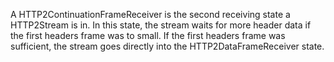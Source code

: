 A HTTP2ContinuationFrameReceiver is the second receiving state a HTTP2Stream is in. In this state, the stream waits for more header data if the first headers frame was to small. If the first headers frame was sufficient, the stream goes directly into the HTTP2DataFrameReceiver state.